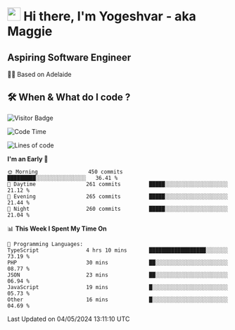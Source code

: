 <h1><img src="https://emojis.slackmojis.com/emojis/images/1531849430/4246/blob-sunglasses.gif?1531849430" width="30"/> Hi there, I'm Yogeshvar - aka Maggie</h1>

## Aspiring Software Engineer
🏂🏻  Based on Adelaide 

## 🛠 When & What do I code ?  

![Visitor Badge](https://visitor-badge.feriirawann.repl.co?username=yogeshvar&repo=yogeshvar&label=Visitors&style=plastic&color=%23457BFF&contentType=svg)

<!--START_SECTION:waka-->
![Code Time](http://img.shields.io/badge/Code%20Time-2%2C885%20hrs%2025%20mins-blue)

![Lines of code](https://img.shields.io/badge/From%20Hello%20World%20I%27ve%20Written-4.2%20million%20lines%20of%20code-blue)

**I'm an Early 🐤** 

```text
🌞 Morning                450 commits         █████████░░░░░░░░░░░░░░░░   36.41 % 
🌆 Daytime                261 commits         █████░░░░░░░░░░░░░░░░░░░░   21.12 % 
🌃 Evening                265 commits         █████░░░░░░░░░░░░░░░░░░░░   21.44 % 
🌙 Night                  260 commits         █████░░░░░░░░░░░░░░░░░░░░   21.04 % 
```


📊 **This Week I Spent My Time On** 

```text
💬 Programming Languages: 
TypeScript               4 hrs 10 mins       ██████████████████░░░░░░░   73.19 % 
PHP                      30 mins             ██░░░░░░░░░░░░░░░░░░░░░░░   08.77 % 
JSON                     23 mins             ██░░░░░░░░░░░░░░░░░░░░░░░   06.94 % 
JavaScript               19 mins             █░░░░░░░░░░░░░░░░░░░░░░░░   05.73 % 
Other                    16 mins             █░░░░░░░░░░░░░░░░░░░░░░░░   04.69 % 
```


 Last Updated on 04/05/2024 13:11:10 UTC
<!--END_SECTION:waka-->
